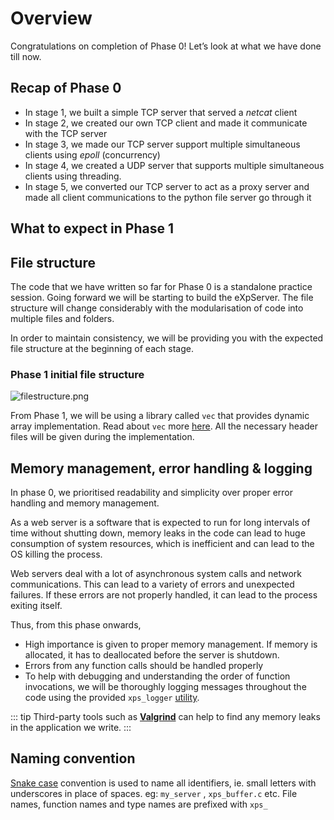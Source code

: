 # Overview

Congratulations on completion of Phase 0! Let’s look at what we have done till now.

## Recap of Phase 0

- In stage 1, we built a simple TCP server that served a _netcat_ client
- In stage 2, we created our own TCP client and made it communicate with the TCP server
- In stage 3, we made our TCP server support multiple simultaneous clients using _epoll_ (concurrency)
- In stage 4, we created a UDP server that supports multiple simultaneous clients using threading.
- In stage 5, we converted our TCP server to act as a proxy server and made all client communications to the python file server go through it

## What to expect in Phase 1

## File structure

The code that we have written so far for Phase 0 is a standalone practice session. Going forward we will be starting to build the eXpServer. The file structure will change considerably with the modularisation of code into multiple files and folders.

In order to maintain consistency, we will be providing you with the expected file structure at the beginning of each stage.

### Phase 1 initial file structure

![filestructure.png](/assets/phase-1-overview/filestructure.png)

From Phase 1, we will be using a library called `vec` that provides dynamic array implementation. Read about `vec` more [here](/guides/references/vec). All the necessary header files will be given during the implementation.

## Memory management, error handling & logging

In phase 0, we prioritised readability and simplicity over proper error handling and memory management.

As a web server is a software that is expected to run for long intervals of time without shutting down, memory leaks in the code can lead to huge consumption of system resources, which is inefficient and can lead to the OS killing the process.

Web servers deal with a lot of asynchronous system calls and network communications. This can lead to a variety of errors and unexpected failures. If these errors are not properly handled, it can lead to the process exiting itself.

Thus, from this phase onwards,

- High importance is given to proper memory management. If memory is allocated, it has to deallocated before the server is shutdown.
- Errors from any function calls should be handled properly
- To help with debugging and understanding the order of function invocations, we will be thoroughly logging messages throughout the code using the provided `xps_logger` [utility](/guides/references/xps_logger).

::: tip
Third-party tools such as [**Valgrind**](https://en.wikipedia.org/wiki/Valgrind) can help to find any memory leaks in the application we write.
:::

## Naming convention

[Snake case](https://en.wikipedia.org/wiki/Snake_case) convention is used to name all identifiers, ie. small letters with underscores in place of spaces. eg: `my_server` , `xps_buffer.c` etc. File names, function names and type names are prefixed with `xps_`

